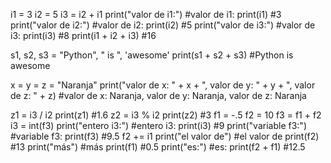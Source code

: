 i1 = 3
i2 = 5
i3 = i2 + i1
print("valor de i1:") #valor de i1:
print(i1) #3
print("valor de i2:") #valor de i2:
print(i2) #5
print("valor de i3:") #valor de i3:
print(i3) #8
print(i1 + i2 + i3) #16

s1, s2, s3 = "Python", " is ", 'awesome'
print(s1 + s2 + s3) #Python is awesome

x = y = z = "Naranja"
print("valor de x: " + x + ", valor de y: " + y + ", valor de z: " + z) #valor de x: Naranja, valor de y: Naranja, valor de z: Naranja

z1 = i3 / i2
print(z1) #1.6
z2 = i3 % i2
print(z2) #3
f1 = -.5
f2 = 10
f3 = f1 + f2
i3 = int(f3)
print("entero i3:") #entero i3: 
print(i3) #9
print("variable f3:") #variable f3:
print(f3) #9.5
f2 += i1
print("el valor de") #el valor de
print(f2) #13
print("más") #más
print(f1) #0.5
print("es:") #es:
print(f2 + f1) #12.5

